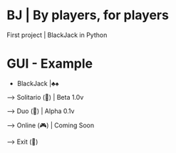# BJ | By players, for players
First project | BlackJack in Python

# GUI - Example

- BlackJack |♣♠

--> Solitario (🤖) | Beta 1.0v

--> Duo (👫) | Alpha 0.1v

--> Online (🎮) | Coming Soon

--> Exit (💨)
